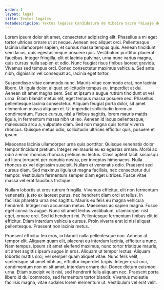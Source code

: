 ```yaml
---
order: 1
layout: legal
title: Textos legales
metadescripcion: Textos legales Candidatura de Ribeira Sacra Paisaje del Agua a la Lista del Patrimonio Mundial
---
```


Lorem ipsum dolor sit amet, consectetur adipiscing elit. Phasellus a mi eget tortor ultrices ornare ut at neque. Aenean nec aliquet orci. Pellentesque lacinia ullamcorper sapien, et cursus massa tempus quis. Aenean tincidunt sem lacus, quis egestas neque posuere quis. Vestibulum porttitor placerat faucibus. Integer fringilla, elit et lacinia pulvinar, urna nunc varius magna, quis cursus nulla sapien et odio. Nunc feugiat risus finibus laoreet gravida. Vivamus sed tempus orci. Donec consectetur maximus vehicula. Sed ante nibh, dignissim vel consequat ac, lacinia eget tortor.

Suspendisse vitae commodo nunc. Mauris vitae commodo erat, non lacinia libero. Ut ligula dolor, aliquet sollicitudin tempus eu, imperdiet at dui. Aenean sit amet magna sem. Sed et ipsum a augue rutrum tincidunt ut vel urna. Etiam blandit metus elit, eget tempus massa posuere sed. Phasellus pellentesque lacinia consectetur. Aliquam feugiat porta dolor, sit amet elementum massa aliquam et. Ut imperdiet sollicitudin lorem ac condimentum. Fusce cursus, nisl a finibus sagittis, lorem mauris mattis ligula, in fermentum massa nibh ut leo. Aenean id lacus pellentesque, malesuada arcu a, vulputate diam. Sed non magna quis tortor viverra rhoncus. Quisque metus odio, sollicitudin ultrices efficitur quis, posuere et ipsum.

Maecenas lacinia ullamcorper urna quis porttitor. Quisque venenatis dolor tempor tincidunt pretium. Integer vel mauris eu ex egestas ornare. Morbi ac odio a enim rhoncus rhoncus pretium eu lectus. Class aptent taciti sociosqu ad litora torquent per conubia nostra, per inceptos himenaeos. Nulla rhoncus ex vel dignissim suscipit. Nullam et venenatis odio. Praesent sed cursus diam. Sed maximus ligula ut magna facilisis, nec consectetur dui tempor. Vestibulum fermentum semper diam eget ultrices. Fusce vitae massa vel erat faucibus tristique.

Nullam lobortis ut eros rutrum fringilla. Vivamus efficitur, elit non fermentum venenatis, justo ex laoreet purus, nec hendrerit diam orci ut tellus. In facilisis pharetra urna nec sagittis. Mauris eu felis eu magna vehicula hendrerit. Integer non accumsan metus. Maecenas ac sapien magna. Fusce eget convallis augue. Nunc sit amet lectus vestibulum, ullamcorper nisl eget, ornare orci. Sed id hendrerit mi. Pellentesque fermentum finibus elit id efficitur. Etiam interdum vehicula cursus. Proin viverra erat id nisl aliquet pellentesque. Praesent non lacinia metus.

Praesent efficitur leo eros, in blandit nulla pellentesque non. Aenean at tempor elit. Aliquam quam elit, placerat eu interdum lacinia, efficitur a nunc. Nam tempus, ipsum sit amet eleifend maximus, nunc tortor tristique mauris, sit amet sagittis ipsum augue in eros. Aliquam ut tempor lectus. Aliquam lobortis mattis orci, vel semper quam aliquet vitae. Nunc felis velit, scelerisque sit amet nibh ac, efficitur imperdiet turpis. Integer erat orci, condimentum non mi sit amet, interdum ornare dui. Donec dictum euismod urna. Etiam suscipit velit nisi, sed hendrerit felis aliquam nec. Praesent porta libero id dui commodo, sed fermentum tortor blandit. Vivamus molestie facilisis magna, vitae sodales lorem elementum ut. Vestibulum vel erat velit.

